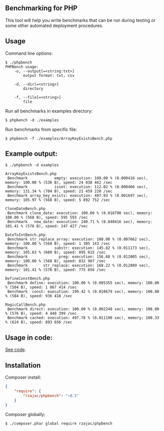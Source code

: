 ## Benchmarking for PHP

This tool will help you write benchmarks that can be run during testing or some other automated deployment procedures.

## Usage

Command line options:

```
$ ./phpbench
PHPBench usage:
	-o, --output[=<string:txt>]
		output format: txt, csv

	-d, --dir[=<string>]
		directory

	-f, --file[=<string>]
		file
```

Run all benchmarks in examples directory:

```
$ phpbench -d ./examples
```

Run benchmarks from specific file:

```
$ phpbench -f ./examples/ArrayKeyExistsBench.php
```

## Example output:

```
$ ./phpbench -d examples

ArrayKeyExistsBench.php
 Benchmark            empty: execution: 100.00 % (0.000416 sec), memory: 100.00 % (536 B), speed: 24 038 462 /sec
 Benchmark            isset: execution: 112.02 % (0.000466 sec), memory: 131.34 % (704 B), speed: 21 459 228 /sec
 Benchmark array_key_exists: execution: 407.93 % (0.001697 sec), memory: 105.97 % (568 B), speed: 5 892 752 /sec

CloneDateBench.php
 Benchmark clone_date: execution: 100.00 % (0.016790 sec), memory: 100.00 % (568 B), speed: 595 593 /sec
 Benchmark   new_date: execution: 240.71 % (0.040416 sec), memory: 101.41 % (576 B), speed: 247 427 /sec

DateToIntBench.php
 Benchmark str_replace_array: execution: 100.00 % (0.007662 sec), memory: 100.00 % (568 B), speed: 1 305 143 /sec
 Benchmark            substr: execution: 145.82 % (0.011173 sec), memory: 105.63 % (600 B), speed: 895 015 /sec
 Benchmark              preg: execution: 156.68 % (0.012005 sec), memory: 100.00 % (568 B), speed: 832 987 /sec
 Benchmark       str_replace: execution: 168.22 % (0.012889 sec), memory: 101.41 % (576 B), speed: 775 856 /sec

DefineConstBench.php
 Benchmark define: execution: 100.00 % (0.005355 sec), memory: 100.00 % (584 B), speed: 1 867 414 /sec
 Benchmark  const: execution: 199.42 % (0.010679 sec), memory: 100.00 % (584 B), speed: 936 418 /sec

MagicCallBench.php
 Benchmark direct: execution: 100.00 % (0.002248 sec), memory: 100.00 % (576 B), speed: 4 448 399 /sec
 Benchmark cached: execution: 497.78 % (0.011190 sec), memory: 108.33 % (624 B), speed: 893 656 /sec
```

## Usage in code:

[See code](examples/code.php).

## Installation

Composer install:

```json
{
    "require": {
        "rzajac/phpbench": "~0.5"
    }
}
```

Composer globally:

```
$ ./composer.phar global require rzajac/phpbench
```
